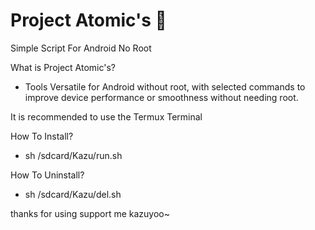 # Project Atomic's 👾
Simple Script For Android No Root

What is Project Atomic's?
- Tools Versatile for Android without root, with selected commands to improve device performance or smoothness without needing root.

It is recommended to use the Termux Terminal

How To Install?
- sh /sdcard/Kazu/run.sh

How To Uninstall?
- sh /sdcard/Kazu/del.sh

thanks for using support me kazuyoo~
